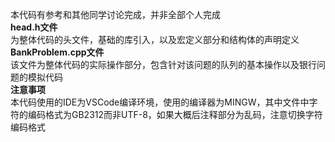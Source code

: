 本代码有参考和其他同学讨论完成，并非全部个人完成  
**head.h文件**  
为整体代码的头文件，基础的库引入，以及宏定义部分和结构体的声明定义  
**BankProblem.cpp文件**  
该文件为整体代码的实际操作部分，包含针对该问题的队列的基本操作以及银行问题的模拟代码  
**注意事项**  
本代码使用的IDE为VSCode编译环境，使用的编译器为MINGW，其中文件中字符的编码格式为GB2312而非UTF-8，如果大概后注释部分为乱码，注意切换字符编码格式  